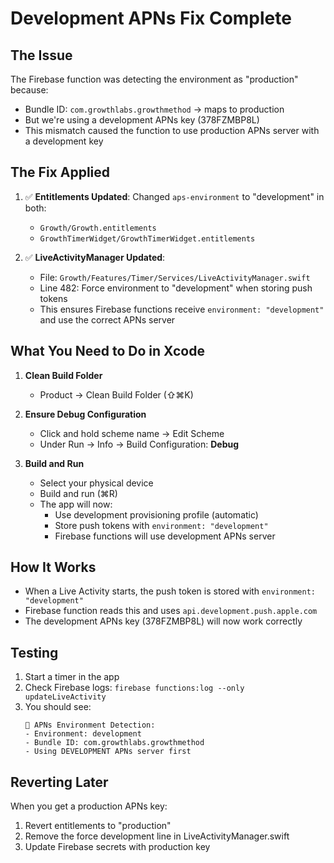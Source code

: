 # Development APNs Fix Complete

## The Issue
The Firebase function was detecting the environment as "production" because:
- Bundle ID: `com.growthlabs.growthmethod` → maps to production
- But we're using a development APNs key (378FZMBP8L)
- This mismatch caused the function to use production APNs server with a development key

## The Fix Applied
1. ✅ **Entitlements Updated**: Changed `aps-environment` to "development" in both:
   - `Growth/Growth.entitlements`
   - `GrowthTimerWidget/GrowthTimerWidget.entitlements`

2. ✅ **LiveActivityManager Updated**: 
   - File: `Growth/Features/Timer/Services/LiveActivityManager.swift`
   - Line 482: Force environment to "development" when storing push tokens
   - This ensures Firebase functions receive `environment: "development"` and use the correct APNs server

## What You Need to Do in Xcode

1. **Clean Build Folder**
   - Product → Clean Build Folder (⇧⌘K)

2. **Ensure Debug Configuration**
   - Click and hold scheme name → Edit Scheme
   - Under Run → Info → Build Configuration: **Debug**

3. **Build and Run**
   - Select your physical device
   - Build and run (⌘R)
   - The app will now:
     - Use development provisioning profile (automatic)
     - Store push tokens with `environment: "development"`
     - Firebase functions will use development APNs server

## How It Works
- When a Live Activity starts, the push token is stored with `environment: "development"`
- Firebase function reads this and uses `api.development.push.apple.com`
- The development APNs key (378FZMBP8L) will now work correctly

## Testing
1. Start a timer in the app
2. Check Firebase logs: `firebase functions:log --only updateLiveActivity`
3. You should see:
   ```
   🔧 APNs Environment Detection:
   - Environment: development
   - Bundle ID: com.growthlabs.growthmethod
   - Using DEVELOPMENT APNs server first
   ```

## Reverting Later
When you get a production APNs key:
1. Revert entitlements to "production"
2. Remove the force development line in LiveActivityManager.swift
3. Update Firebase secrets with production key